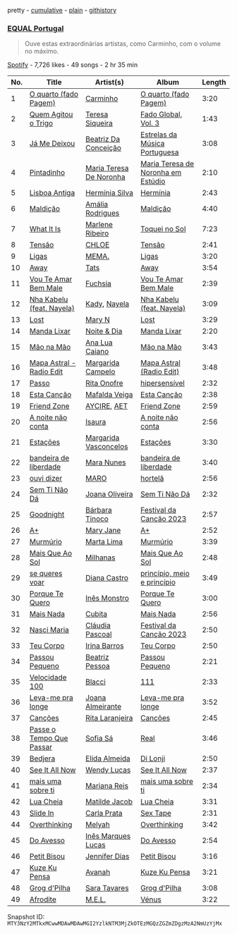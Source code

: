 pretty - [cumulative](/playlists/cumulative/37i9dQZF1DXa3XvSefBFmb.md) - [plain](/playlists/plain/37i9dQZF1DXa3XvSefBFmb) - [githistory](https://github.githistory.xyz/mackorone/spotify-playlist-archive/blob/main/playlists/plain/37i9dQZF1DXa3XvSefBFmb)

### [EQUAL Portugal](https://open.spotify.com/playlist/37i9dQZF1DXa3XvSefBFmb)

> Ouve estas extraordinárias artistas, como Carminho, com o volume no máximo.

[Spotify](https://open.spotify.com/user/spotify) - 7,726 likes - 49 songs - 2 hr 35 min

| No. | Title | Artist(s) | Album | Length |
|---|---|---|---|---|
| 1 | [O quarto \(fado Pagem\)](https://open.spotify.com/track/1qDMm3JN98RlW1u42Jzstn) | [Carminho](https://open.spotify.com/artist/6I1r8xKn6bCeionvZVdzdR) | [O quarto \(fado Pagem\)](https://open.spotify.com/album/2L39HqL0nGDY8Z8dgqKroJ) | 3:20 |
| 2 | [Quem Agitou o Trigo](https://open.spotify.com/track/3lTrw7NLA1r4y2Cs02PKeS) | [Teresa Siqueira](https://open.spotify.com/artist/5eDZoYsYjB3mEOabiPbVA7) | [Fado Global, Vol\. 3](https://open.spotify.com/album/78UfVHhSflXB5M77sy5yEX) | 1:43 |
| 3 | [Já Me Deixou](https://open.spotify.com/track/19MzA3RuQzw4GmAEPVhZbK) | [Beatriz Da Conceição](https://open.spotify.com/artist/65eHtjZey5UkRE7pNFJSTc) | [Estrelas da Música Portuguesa](https://open.spotify.com/album/43BNU5CRBFE4EKbM4Avzhd) | 3:08 |
| 4 | [Pintadinho](https://open.spotify.com/track/50nxe61KbxPVpMhzYR8LmJ) | [Maria Teresa De Noronha](https://open.spotify.com/artist/7n5Uo3hzsVIhOjjvBTFyKY) | [Maria Teresa de Noronha em Estúdio](https://open.spotify.com/album/0akxoOH6qAiyclu6A84JRC) | 2:10 |
| 5 | [Lisboa Antiga](https://open.spotify.com/track/5qfl3GOiB8r72QjYc1SIEf) | [Hermínia Silva](https://open.spotify.com/artist/0u8aWhZhTsf4dPNpJJdu7W) | [Hermínia](https://open.spotify.com/album/2kaGFuAfYSz70gGFJjFq1h) | 2:43 |
| 6 | [Maldição](https://open.spotify.com/track/34yNjpigszjzcYqIIKuAUs) | [Amália Rodrigues](https://open.spotify.com/artist/0DBF33ctUe4yhxKP3eTcCt) | [Maldição](https://open.spotify.com/album/4th660cJKZef4b7QILlbaK) | 4:40 |
| 7 | [What It Is](https://open.spotify.com/track/4EmL09YrvboFZzhKh2IW7f) | [Marlene Ribeiro](https://open.spotify.com/artist/68xgZvZAZc8Iqz9kZUDEDc) | [Toquei no Sol](https://open.spotify.com/album/3q1hEZct2ZR75qQMbLTW1d) | 7:23 |
| 8 | [Tensão](https://open.spotify.com/track/0KqFOhh21c61Qq7aAOMCMu) | [CHLOE](https://open.spotify.com/artist/2sohJUFgwhJEjrbm4QzSfW) | [Tensão](https://open.spotify.com/album/7kSJz69tOWPocv9CNXX8b6) | 2:41 |
| 9 | [Ligas](https://open.spotify.com/track/4kKDAM6GGP4MZ1RLGQfh84) | [MEMA.](https://open.spotify.com/artist/37aohsljYHuwzOG27WiVVY) | [Ligas](https://open.spotify.com/album/6lAcFETq7B6CDMGQZex0Q1) | 3:20 |
| 10 | [Away](https://open.spotify.com/track/0tdRwiHIuFCL1ZbGS4DFse) | [Tats](https://open.spotify.com/artist/6Ao9Z1U6LNvJ6NHXOBWwrI) | [Away](https://open.spotify.com/album/0pjYC3rWHsRmJcjp0tI2P1) | 3:54 |
| 11 | [Vou Te Amar Bem Male](https://open.spotify.com/track/6Dh1GJU0H2Wq9xsI3Xo1KF) | [Fuchsia](https://open.spotify.com/artist/3txfGiTknq9pUF0rA2Y3z3) | [Vou Te Amar Bem Male](https://open.spotify.com/album/0q04Hmxy7HRuIqYfIN6wOB) | 2:39 |
| 12 | [Nha Kabelu \(feat\. Nayela\)](https://open.spotify.com/track/13t0QukUq6xgwBHGRUcV4C) | [Kady](https://open.spotify.com/artist/2tR18g0y9MW8OsxxwzqpIz), [Nayela](https://open.spotify.com/artist/7bJaYw4jbgEpFicu97uMgH) | [Nha Kabelu \(feat\. Nayela\)](https://open.spotify.com/album/4ek95wuvEuOlSNP1DDqp9h) | 3:09 |
| 13 | [Lost](https://open.spotify.com/track/6oT6UlMwU8O4lu3t3nA3s2) | [Mary N](https://open.spotify.com/artist/12bNvbaCaPa9AWxhFyAInb) | [Lost](https://open.spotify.com/album/7bfXUM77oQdx05jN9VKkem) | 3:29 |
| 14 | [Manda Lixar](https://open.spotify.com/track/3VydiQyLcnb48B2hwo3jan) | [Noite & Dia](https://open.spotify.com/artist/310x2pKIxabeKkMosSOGJf) | [Manda Lixar](https://open.spotify.com/album/41W7HnXNNE6YZvyJRspXKo) | 2:20 |
| 15 | [Mão na Mão](https://open.spotify.com/track/1Zv6mhftaA2CRYjiPHZnhB) | [Ana Lua Caiano](https://open.spotify.com/artist/6TeD6DGSCfviinhl40SvYF) | [Mão na Mão](https://open.spotify.com/album/3BYLGQ48u9Gv2Hra4Zl513) | 3:43 |
| 16 | [Mapa Astral \- Radio Edit](https://open.spotify.com/track/1v8HRgcPT6EU8iS72Bus6o) | [Margarida Campelo](https://open.spotify.com/artist/3bbmsol5aDwGqorVdy2s50) | [Mapa Astral \(Radio Edit\)](https://open.spotify.com/album/2A7kftDKfsNnWI19LbGYQ6) | 3:48 |
| 17 | [Passo](https://open.spotify.com/track/412hSQedSdwzOIZHpQ7Otu) | [Rita Onofre](https://open.spotify.com/artist/7vVA69an2aWJ4q8lY5KC9Z) | [hipersensível](https://open.spotify.com/album/02iEIs8KnhR4xxvK301Rin) | 2:32 |
| 18 | [Esta Canção](https://open.spotify.com/track/0fyiPbrQwEvjGtljWwsGh6) | [Mafalda Veiga](https://open.spotify.com/artist/5bD6psQfhLXvadNAD0VttX) | [Esta Canção](https://open.spotify.com/album/5IdHyIM8ZuYVK0yR6XUn2E) | 2:38 |
| 19 | [Friend Zone](https://open.spotify.com/track/4miuy3pvA6hu4P064319An) | [AYCIRE](https://open.spotify.com/artist/0TaEbExGFUq0KXTfQyaiDJ), [AET](https://open.spotify.com/artist/1PSaLNwxWV9e6NCrxNbpIu) | [Friend Zone](https://open.spotify.com/album/4nyYQUcbQiFIoeWKx6ra23) | 2:59 |
| 20 | [A noite não conta](https://open.spotify.com/track/36S4xnUQpRr3it9WPb5Gcy) | [Isaura](https://open.spotify.com/artist/2oiBFya19iAwi0SCaltq1F) | [A noite não conta](https://open.spotify.com/album/5yjLmqBL5vWh37Z8bQVqaw) | 2:56 |
| 21 | [Estações](https://open.spotify.com/track/75WHmcPKPHcV9vvF4sKikH) | [Margarida Vasconcelos](https://open.spotify.com/artist/6R5cBF5xIxveaGIefYV2C9) | [Estações](https://open.spotify.com/album/2j6hIjOJXpWeBxXGJxJlIV) | 3:30 |
| 22 | [bandeira de liberdade](https://open.spotify.com/track/3B0wA2BZso7Y2BY05NWK4G) | [Mara Nunes](https://open.spotify.com/artist/7nwRVzVhK3SkzSRJMZweXO) | [bandeira de liberdade](https://open.spotify.com/album/799cQYqTQt68zMK9elKyvZ) | 3:40 |
| 23 | [ouvi dizer](https://open.spotify.com/track/0mrWtdiImFX4bsU03Czryl) | [MARO](https://open.spotify.com/artist/3NP4jJcW3R6qO6rbtnH0wn) | [hortelã](https://open.spotify.com/album/3GMuMRTMVX0cGnol8lRiBR) | 2:56 |
| 24 | [Sem Ti Não Dá](https://open.spotify.com/track/0kZXuNjVgjmkOpXy0sNvmL) | [Joana Oliveira](https://open.spotify.com/artist/2E0tfKjtPJhGFmkjf7Srjh) | [Sem Ti Não Dá](https://open.spotify.com/album/08I6COxIrblOLfnC5lJ26b) | 2:32 |
| 25 | [Goodnight](https://open.spotify.com/track/2zBVLxBa67NP7rO4wjJMmP) | [Bárbara Tinoco](https://open.spotify.com/artist/10okQWuBo3LEA8HSZ1VUMT) | [Festival da Canção 2023](https://open.spotify.com/album/57v1ACsenMa34vYqhuLl0d) | 2:57 |
| 26 | [A+](https://open.spotify.com/track/2gGsuFVySFk1lMI2QNRHl1) | [Mary Jane](https://open.spotify.com/artist/7De3aXysEvuHh3pEGZqBau) | [A+](https://open.spotify.com/album/057KMRdPqQAKKZkwbkylzh) | 2:52 |
| 27 | [Murmúrio](https://open.spotify.com/track/7apGWzMY7mKXvXCaHQRbQe) | [Marta Lima](https://open.spotify.com/artist/5Q7g0NhLOVj7lWu5xCxDZR) | [Murmúrio](https://open.spotify.com/album/5KIY5eNy4wevvR4jewoLsO) | 3:39 |
| 28 | [Mais Que Ao Sol](https://open.spotify.com/track/1kf99fR0FT7l5FqRZJFFU5) | [Milhanas](https://open.spotify.com/artist/4NbHlXvmfisJ4e9tNkTqgC) | [Mais Que Ao Sol](https://open.spotify.com/album/6O0yU301cnqGnwPKSEVlxI) | 2:48 |
| 29 | [se queres voar](https://open.spotify.com/track/2ZBrnF19ERWXnHh51bAU3u) | [Diana Castro](https://open.spotify.com/artist/2t3v2bgUBkSgqDI6uxrFy5) | [princípio, meio e princípio](https://open.spotify.com/album/63GCAXXM4x4TiKh4y2Ab1j) | 3:49 |
| 30 | [Porque Te Quero](https://open.spotify.com/track/0iJptOrvbjgJa798gg26JU) | [Inês Monstro](https://open.spotify.com/artist/4dh79sEeMKuEsZhkojV8xQ) | [Porque Te Quero](https://open.spotify.com/album/5q6pNPwtNtbSDg63uxlasO) | 3:00 |
| 31 | [Mais Nada](https://open.spotify.com/track/2DDBR1QD9d9Qjg0a1hwOAJ) | [Cubita](https://open.spotify.com/artist/22uy6DyvpF9Vt2PMWSm5di) | [Mais Nada](https://open.spotify.com/album/4qUns8RK2Sjqz9lHKCbPhT) | 2:56 |
| 32 | [Nasci Maria](https://open.spotify.com/track/0FAPQ3VoLG7uLNKZmHnMCA) | [Cláudia Pascoal](https://open.spotify.com/artist/4mgrIhoYnm5QMXkDHhPaDJ) | [Festival da Canção 2023](https://open.spotify.com/album/57v1ACsenMa34vYqhuLl0d) | 2:50 |
| 33 | [Teu Corpo](https://open.spotify.com/track/0iMMM4RZlHlAzO6SUoTZem) | [Irina Barros](https://open.spotify.com/artist/1oXW86kOCopYzoAWOOc6gj) | [Teu Corpo](https://open.spotify.com/album/6glIpMZ4hkezv8VuF80j63) | 2:50 |
| 34 | [Passou Pequeno](https://open.spotify.com/track/0ohdExEZpNZCReMi4NrOP7) | [Beatriz Pessoa](https://open.spotify.com/artist/1AjFyEQi181yA1Cgh9uWSe) | [Passou Pequeno](https://open.spotify.com/album/1pclHOZaSB1fJsJe0MIl85) | 2:21 |
| 35 | [Velocidade 100](https://open.spotify.com/track/71BEpCsaghvoqCokoDQlFj) | [Blacci](https://open.spotify.com/artist/36Hz9bJe0iBjUpTqpmEGak) | [111](https://open.spotify.com/album/1OoCCcETPlWoy5d30icbcL) | 2:33 |
| 36 | [Leva\-me pra longe](https://open.spotify.com/track/2ooMTOZdj0jsR2Xj9ZHav8) | [Joana Almeirante](https://open.spotify.com/artist/4sjur6yJyz7QCyNpiG5Ynm) | [Leva\-me pra longe](https://open.spotify.com/album/0OiKRNZX1UrfSDi2vz5gGY) | 3:52 |
| 37 | [Canções](https://open.spotify.com/track/6x9bglWe8qLfdiBChTtvev) | [Rita Laranjeira](https://open.spotify.com/artist/735I0mtgf6ECtaqLkSEX9b) | [Canções](https://open.spotify.com/album/1KTQHjoc00DPwxacsgoVhK) | 2:45 |
| 38 | [Passe o Tempo Que Passar](https://open.spotify.com/track/0aQ6IYh4Lm26D3zgnfOMSB) | [Sofia Sá](https://open.spotify.com/artist/3aW6RxzukHbcKH5Y7z2bfB) | [Real](https://open.spotify.com/album/4ZWhY76iZfpDJZZKJWdHOt) | 3:46 |
| 39 | [Bedjera](https://open.spotify.com/track/2culheBFhYoCNLlInqal27) | [Elida Almeida](https://open.spotify.com/artist/4QMgntJ821xE1UtdWtJWbd) | [Di Lonji](https://open.spotify.com/album/0kb93KvSbYc3FNm06kVzLm) | 2:50 |
| 40 | [See It All Now](https://open.spotify.com/track/0e8yFDAkJbdBMFgdBjQUTJ) | [Wendy Lucas](https://open.spotify.com/artist/0QS3e81yxqcAh6izLUEa3a) | [See It All Now](https://open.spotify.com/album/6LzPfyQ08tHtzA7oRGzT10) | 2:37 |
| 41 | [mais uma sobre ti](https://open.spotify.com/track/0XURI3XUhHQhAp2WXgJfSB) | [Mariana Reis](https://open.spotify.com/artist/7H5gc6iAgqhJ4my9n3kdMV) | [mais uma sobre ti](https://open.spotify.com/album/0sSKDFPVWgZcuWSJ2SmxT7) | 2:34 |
| 42 | [Lua Cheia](https://open.spotify.com/track/0zFIRIQUEMYoxQPZmzIFCA) | [Matilde Jacob](https://open.spotify.com/artist/1h7kvRfDWr2EcsNdan58Zo) | [Lua Cheia](https://open.spotify.com/album/5HEAtn0wQeYHqKGb8j3VGk) | 3:31 |
| 43 | [Slide In](https://open.spotify.com/track/5FpmUQmFqnMJawIgVBaHDL) | [Carla Prata](https://open.spotify.com/artist/7vWp4MLdsECG1Dmu5NDLRS) | [Sex Tape](https://open.spotify.com/album/0SxefLTrrnsRHeYTAphtl4) | 2:31 |
| 44 | [Overthinking](https://open.spotify.com/track/64lehEwmtmiB607vXFShyn) | [Melyah](https://open.spotify.com/artist/7M3xFnNddpYffPgjzpt7f1) | [Overthinking](https://open.spotify.com/album/3Q8Yoh0bEjDauYjmDYkUjV) | 3:42 |
| 45 | [Do Avesso](https://open.spotify.com/track/14KppUA3maAc8Ejg7FOMqB) | [Inês Marques Lucas](https://open.spotify.com/artist/6eVIiykMS1MiFG8AkH7ILn) | [Do Avesso](https://open.spotify.com/album/222C9tZ74yMxKjAj5PVZvs) | 2:54 |
| 46 | [Petit Bisou](https://open.spotify.com/track/0mCsCroSE4nOGlYRh7UoFG) | [Jennifer Dias](https://open.spotify.com/artist/45qwEAGFSoIAhlRJqYZIml) | [Petit Bisou](https://open.spotify.com/album/0DCv4x92Mk2n8BFjsFftIS) | 3:16 |
| 47 | [Kuze Ku Pensa](https://open.spotify.com/track/3NSovuWMtqEZ34qYD3IuAA) | [Avanah](https://open.spotify.com/artist/4kS6NC6K4IAwuwuaAazVFY) | [Kuze Ku Pensa](https://open.spotify.com/album/3xZygu40TJFxSsJ0dQE7lu) | 3:21 |
| 48 | [Grog d'Pilha](https://open.spotify.com/track/38y0HYQgnw8Y6VuTOAFmkx) | [Sara Tavares](https://open.spotify.com/artist/57zZoaRDFEjqRwq6FlT0va) | [Grog d'Pilha](https://open.spotify.com/album/1FUTIJ9OdcQ86eiSW4FUxo) | 3:08 |
| 49 | [Afrodite](https://open.spotify.com/track/2LGTy30DW5wJCgb5Pe8l4e) | [M.E.L.](https://open.spotify.com/artist/5TytmV5wOLkMz6rSdCuNDi) | [Vénus](https://open.spotify.com/album/0AjthOqi7OncysYtbw1eUd) | 3:22 |

Snapshot ID: `MTY3NzY2MTkxMCwwMDAwMDAwMGI2YzlkNTM3MjZkOTEzMGQzZGZmZDgzMzA2NmUzYjMx`
